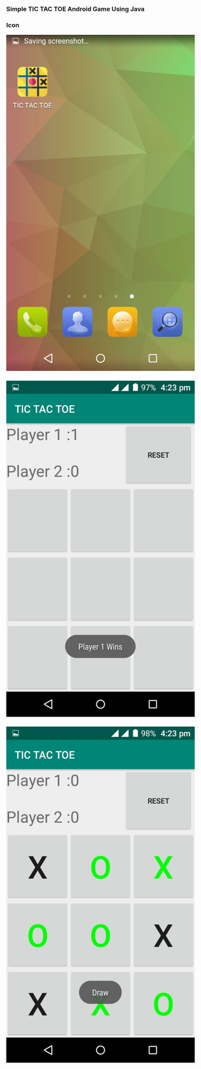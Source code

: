 ### Simple TIC TAC TOE Android Game Using Java

### Icon
<img src="Screenshots\icon.jpg">

### 

<img src="Screenshots\1.jpg">


### 


<img src="Screenshots\draw.jpg">